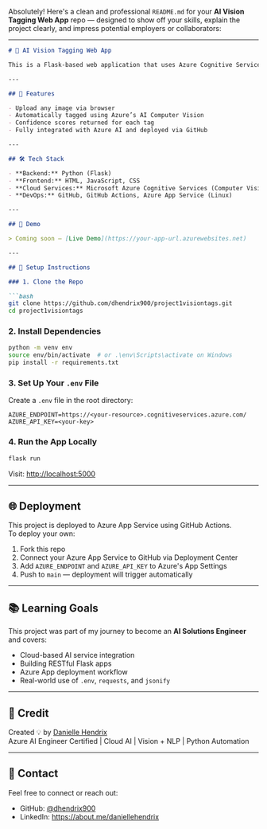 Absolutely! Here's a clean and professional `README.md` for your **AI Vision Tagging Web App** repo — designed to show off your skills, explain the project clearly, and impress potential employers or collaborators:

---

```markdown
# 🧠 AI Vision Tagging Web App

This is a Flask-based web application that uses Azure Cognitive Services (Computer Vision API) to analyze uploaded images and return descriptive tags with confidence scores. Built for hands-on experience with cloud-based AI and full-stack deployment using Azure App Services and GitHub Actions.

---

## 🚀 Features

- Upload any image via browser
- Automatically tagged using Azure’s AI Computer Vision
- Confidence scores returned for each tag
- Fully integrated with Azure AI and deployed via GitHub

---

## 🛠 Tech Stack

- **Backend:** Python (Flask)
- **Frontend:** HTML, JavaScript, CSS
- **Cloud Services:** Microsoft Azure Cognitive Services (Computer Vision)
- **DevOps:** GitHub, GitHub Actions, Azure App Service (Linux)

---

## 📸 Demo

> Coming soon — [Live Demo](https://your-app-url.azurewebsites.net)

---

## 🔧 Setup Instructions

### 1. Clone the Repo

```bash
git clone https://github.com/dhendrix900/project1visiontags.git
cd project1visiontags
```

### 2. Install Dependencies

```bash
python -m venv env
source env/bin/activate  # or .\env\Scripts\activate on Windows
pip install -r requirements.txt
```

### 3. Set Up Your `.env` File

Create a `.env` file in the root directory:

```env
AZURE_ENDPOINT=https://<your-resource>.cognitiveservices.azure.com/
AZURE_API_KEY=<your-key>
```

### 4. Run the App Locally

```bash
flask run
```

Visit: [http://localhost:5000](http://localhost:5000)

---

## 🌐 Deployment

This project is deployed to Azure App Service using GitHub Actions.  
To deploy your own:

1. Fork this repo
2. Connect your Azure App Service to GitHub via Deployment Center
3. Add `AZURE_ENDPOINT` and `AZURE_API_KEY` to Azure's App Settings
4. Push to `main` — deployment will trigger automatically

---

## 📚 Learning Goals

This project was part of my journey to become an **AI Solutions Engineer** and covers:

- Cloud-based AI service integration
- Building RESTful Flask apps
- Azure App deployment workflow
- Real-world use of `.env`, `requests`, and `jsonify`

---

## 🧠 Credit

Created 💡 by [Danielle Hendrix](https://github.com/dhendrix900)  
Azure AI Engineer Certified | Cloud AI | Vision + NLP | Python Automation

---

## 📩 Contact

Feel free to connect or reach out:
- GitHub: [@dhendrix900](https://github.com/dhendrix900)
- LinkedIn: https://about.me/daniellehendrix

```
